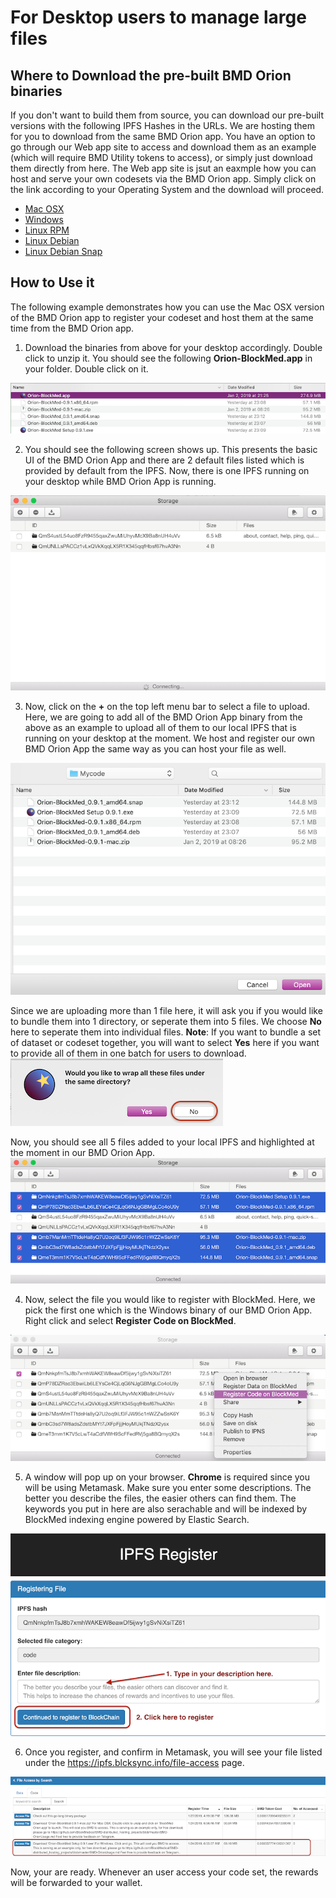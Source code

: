 # For Desktop users to manage large files

## Where to Download the pre-built BMD Orion binaries
If you don't want to build them from source, you can download our pre-built versions with the following IPFS Hashes in the URLs. We are hosting them for you to download from the same BMD Orion app. You have an option to go through our Web app site to access and download them as an example (which will require BMD Utility tokens to access), or simply just download them directly from here. The Web app site is jsut an eaxmple how you can host and serve your own codesets via the BMD Orion app.
Simply click on the link according to your Operating System and the download will proceed.

* [Mac OSX](https://cloudflare-ipfs.com/ipfs/QmdAMfshgvVyVLpncC79SSgf3Tig8kvoweX5X2oGcoyd9d)
* [Windows](https://cloudflare-ipfs.com/ipfs/QmYFh3dZ36Ux7MqghDV83zoQGNFbf9MLH2m9M1vnG8fQif)
* [Linux RPM](https://cloudflare-ipfs.com/ipfs/Qma7j7XXUvbNbh598fA6d77K1tKzFr2eJWqa7wT22MwY7f)
* [Linux Debian](https://cloudflare-ipfs.com/ipfs/QmXch37yUpzKK4ebPPvhTowgJeKt1DsZtmMfaSk9Nrpise)
* [Linux Debian Snap](https://cloudflare-ipfs.com/ipfs/QmVoRZTrxLWc9gXWX2AR8tEh1ZeM3nLbXMjLc4ggF7Ms4e) 

## How to Use it
The following example demonstrates how you can use the Mac OSX version of the BMD Orion app to register your codeset and host them at the same time from the BMD Orion app.

1. Download the binaries from above for your desktop accordingly. Double click to unzip it. You should see the following **Orion-BlockMed.app** in your folder. Double click on it.

![Step 0](https://github.com/BlockMedical/BMD-distributed_hosting_projects/blob/master/BMD-OrionUsage/step0_ui.png)

2. You should see the following screen shows up. This presents the basic UI of the BMD Orion App and there are 2 default files listed which is provided by default from the IPFS. Now, there is one IPFS running on your desktop while BMD Orion App is running.

![Step 1](https://github.com/BlockMedical/BMD-distributed_hosting_projects/blob/master/BMD-OrionUsage/step1_ui.png)

3. Now, click on the **+** on the top left menu bar to select a file to upload. Here, we are going to add all of the BMD Orion App binary from the above as an example to upload all of them to our local IPFS that is running on your desktop at the moment. We host and register our own BMD Orion App the same way as you can host your file as well. 

![Step 2](https://github.com/BlockMedical/BMD-distributed_hosting_projects/blob/master/BMD-OrionUsage/step2_ui.png)

Since we are uploading more than 1 file here, it will ask you if you would like to bundle them into 1 directory, or seperate them into 5 files. We choose **No** here to seperate them into individual files. **Note**: If you want to bundle a set of dataset or codeset together, you will want to select **Yes** here if you want to provide all of them in one batch for users to download.
![Step 3](https://github.com/BlockMedical/BMD-distributed_hosting_projects/blob/master/BMD-OrionUsage/step3_ui.png)

Now, you should see all 5 files added to your local IPFS and highlighted at the moment in our BMD Orion App.
![Step 4](https://github.com/BlockMedical/BMD-distributed_hosting_projects/blob/master/BMD-OrionUsage/step4_ui.png)

4. Now, select the file you would like to register with BlockMed. Here, we pick the first one which is the Windows binary of our BMD Orion App. Right click and select **Register Code on BlockMed**.

![Step 5](https://github.com/BlockMedical/BMD-distributed_hosting_projects/blob/master/BMD-OrionUsage/step5_ui.png)

5. A window will pop up on your browser. **Chrome** is required since you will be using Metamask. Make sure you enter some descriptions. The better you describe the files, the easier others can find them. The keywords you put in here are also serachable and will be indexed by BlockMed indexing engine powered by Elastic Search.

![Step 6](https://github.com/BlockMedical/BMD-distributed_hosting_projects/blob/master/BMD-OrionUsage/step6_ui.png)

6. Once you register, and confirm in Metamask, you will see your file listed under the https://ipfs.blcksync.info/file-access page.

![Step 7](https://github.com/BlockMedical/BMD-distributed_hosting_projects/blob/master/BMD-OrionUsage/step7_ui.png)

Now, your are ready. Whenever an user access your code set, the rewards will be forwarded to your wallet.
